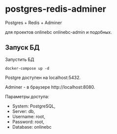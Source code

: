 # postgres-redis-adminer

Postgres + Redis + Adminer 

для проектов onlinebc onlinebc-admin и подобных.



## Запуск БД
Запустить БД

    docker-compose up -d



Postgre доступен на localhost:5432.

Аdminer - в браузере http://localhost:8080.

Параметры доступа:
- System: PostgreSQL,
- Server: db,
- Username: root,
- Password: root,
- Database: onlinebc




